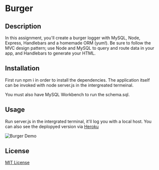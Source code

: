 # Burger

## Description

In this assignment, you'll create a burger logger with MySQL, Node, Express, Handlebars and a homemade ORM (yum!). Be sure to follow the MVC design pattern; use Node and MySQL to query and route data in your app, and Handlebars to generate your HTML.

## Installation

First run npm i in order to install the dependencies. The application itself can be invoked with node server.js in the intergreated termeinal.

You must also have MySQL Workbench to run the schema.sql. 

## Usage

Run server.js in the intergrated terminal, it'll log you with a local host. You can also see the deplopyed version via [Heroku](https://burger20211.herokuapp.com/)


![Burger Demo](burger.gif)

 ## License
  [MIT License](https://choosealicense.com/licenses/mit/)